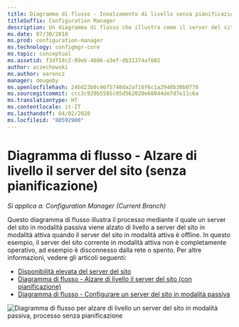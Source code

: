 ```yaml
---
title: Diagramma di flusso - Innalzamento di livello senza pianificazione
titleSuffix: Configuration Manager
description: Un diagramma di flusso che illustra come il server del sito di Configuration Manager in modalità passiva venga alzato di livello in modalità attiva quando il server del sito corrente in modalità attiva è offline.
ms.date: 07/30/2018
ms.prod: configuration-manager
ms.technology: configmgr-core
ms.topic: conceptual
ms.assetid: f3df18c2-99eb-4606-a3ef-db31374af602
author: aczechowski
ms.author: aaroncz
manager: dougeby
ms.openlocfilehash: 24bd23b0c46f5740da2af16f6c1a2948b30b0776
ms.sourcegitcommit: ccc3c929b5585c05d562020e68044de7d7e11c6a
ms.translationtype: HT
ms.contentlocale: it-IT
ms.lasthandoff: 04/02/2020
ms.locfileid: "80592900"
---
```

# <a name="flowchart---promote-site-server-unplanned"></a>Diagramma di flusso - Alzare di livello il server del sito (senza pianificazione)

*Si applica a: Configuration Manager (Current Branch)*

Questo diagramma di flusso illustra il processo mediante il quale un server del sito in modalità passiva viene alzato di livello a server del sito in modalità attiva quando il server del sito in modalità attiva è offline. In questo esempio, il server del sito corrente in modalità attiva non è completamente operativo, ad esempio è disconnesso dalla rete o spento. Per altre informazioni, vedere gli articoli seguenti:  
- [Disponibilità elevata del server del sito](/sccm/core/servers/deploy/configure/site-server-high-availability)  
- [Diagramma di flusso - Alzare di livello il server del sito (con pianificazione)](/sccm/core/servers/deploy/configure/promote-site-server-flowchart)  
- [Diagramma di flusso - Configurare un server del sito in modalità passiva](/sccm/core/servers/deploy/configure/passive-site-server-flowchart)  

![Diagramma di flusso per alzare di livello un server del sito in modalità passiva, processo senza pianificazione](media/promote-site-server-unplanned-flowchart.png)
